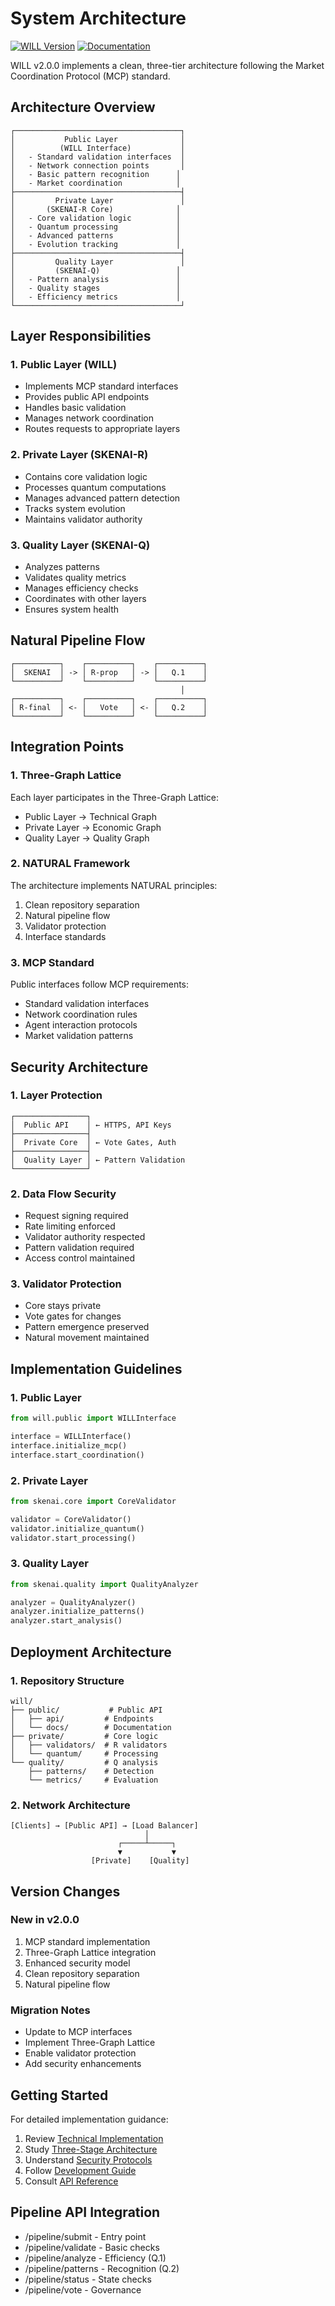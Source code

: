 # System Architecture

[![WILL Version](https://img.shields.io/badge/WILL-v2.0.0-blue.svg)](https://github.com/shibakery/WILL/tree/v2.0.0)
[![Documentation](https://img.shields.io/badge/docs-current-green.svg)](https://github.com/shibakery/WILL/wiki)

WILL v2.0.0 implements a clean, three-tier architecture following the Market Coordination Protocol (MCP) standard.

## Architecture Overview

```
┌─────────────────────────────────────┐
│           Public Layer              │
│          (WILL Interface)           │
│   - Standard validation interfaces  │
│   - Network connection points       │
│   - Basic pattern recognition      │
│   - Market coordination            │
├─────────────────────────────────────┤
│         Private Layer               │
│       (SKENAI-R Core)              │
│   - Core validation logic          │
│   - Quantum processing             │
│   - Advanced patterns              │
│   - Evolution tracking             │
├─────────────────────────────────────┤
│         Quality Layer               │
│         (SKENAI-Q)                 │
│   - Pattern analysis               │
│   - Quality stages                 │
│   - Efficiency metrics             │
└─────────────────────────────────────┘
```

## Layer Responsibilities

### 1. Public Layer (WILL)
- Implements MCP standard interfaces
- Provides public API endpoints
- Handles basic validation
- Manages network coordination
- Routes requests to appropriate layers

### 2. Private Layer (SKENAI-R)
- Contains core validation logic
- Processes quantum computations
- Manages advanced pattern detection
- Tracks system evolution
- Maintains validator authority

### 3. Quality Layer (SKENAI-Q)
- Analyzes patterns
- Validates quality metrics
- Manages efficiency checks
- Coordinates with other layers
- Ensures system health

## Natural Pipeline Flow

```
┌──────────┐    ┌──────────┐    ┌──────────┐
│  SKENAI  │ -> │ R-prop   │ -> │   Q.1    │
└──────────┘    └──────────┘    └──────────┘
                                      │
┌──────────┐    ┌──────────┐    ┌──────────┐
│ R-final  │ <- │   Vote   │ <- │   Q.2    │
└──────────┘    └──────────┘    └──────────┘
```

## Integration Points

### 1. Three-Graph Lattice
Each layer participates in the Three-Graph Lattice:
- Public Layer → Technical Graph
- Private Layer → Economic Graph
- Quality Layer → Quality Graph

### 2. NATURAL Framework
The architecture implements NATURAL principles:
1. Clean repository separation
2. Natural pipeline flow
3. Validator protection
4. Interface standards

### 3. MCP Standard
Public interfaces follow MCP requirements:
- Standard validation interfaces
- Network coordination rules
- Agent interaction protocols
- Market validation patterns

## Security Architecture

### 1. Layer Protection
```
┌────────────────┐
│  Public API    │ ← HTTPS, API Keys
├────────────────┤
│  Private Core  │ ← Vote Gates, Auth
├────────────────┤
│  Quality Layer │ ← Pattern Validation
└────────────────┘
```

### 2. Data Flow Security
- Request signing required
- Rate limiting enforced
- Validator authority respected
- Pattern validation required
- Access control maintained

### 3. Validator Protection
- Core stays private
- Vote gates for changes
- Pattern emergence preserved
- Natural movement maintained

## Implementation Guidelines

### 1. Public Layer
```python
from will.public import WILLInterface

interface = WILLInterface()
interface.initialize_mcp()
interface.start_coordination()
```

### 2. Private Layer
```python
from skenai.core import CoreValidator

validator = CoreValidator()
validator.initialize_quantum()
validator.start_processing()
```

### 3. Quality Layer
```python
from skenai.quality import QualityAnalyzer

analyzer = QualityAnalyzer()
analyzer.initialize_patterns()
analyzer.start_analysis()
```

## Deployment Architecture

### 1. Repository Structure
```
will/
├── public/           # Public API
│   ├── api/         # Endpoints
│   └── docs/        # Documentation
├── private/         # Core logic
│   ├── validators/  # R validators
│   └── quantum/     # Processing
└── quality/         # Q analysis
    ├── patterns/    # Detection
    └── metrics/     # Evaluation
```

### 2. Network Architecture
```
[Clients] → [Public API] → [Load Balancer]
                              │
                        ┌─────┴─────┐
                        ▼           ▼
                  [Private]    [Quality]
```

## Version Changes

### New in v2.0.0
1. MCP standard implementation
2. Three-Graph Lattice integration
3. Enhanced security model
4. Clean repository separation
5. Natural pipeline flow

### Migration Notes
- Update to MCP interfaces
- Implement Three-Graph Lattice
- Enable validator protection
- Add security enhancements

## Getting Started

For detailed implementation guidance:
1. Review [Technical Implementation](Technical-Implementation)
2. Study [Three-Stage Architecture](Three-Stage-Architecture)
3. Understand [Security Protocols](Security-Protocols)
4. Follow [Development Guide](Development)
5. Consult [API Reference](API-Reference)

## Pipeline API Integration
- /pipeline/submit - Entry point
- /pipeline/validate - Basic checks
- /pipeline/analyze - Efficiency (Q.1)
- /pipeline/patterns - Recognition (Q.2)
- /pipeline/status - State checks
- /pipeline/vote - Governance